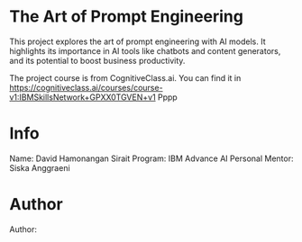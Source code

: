 # The Art of Prompt Engineering

This project explores the art of prompt engineering with AI models. It highlights its importance in AI tools like chatbots and content generators, and its potential to boost business productivity.

The project course is from CognitiveClass.ai. You can find it in https://cognitiveclass.ai/courses/course-v1:IBMSkillsNetwork+GPXX0TGVEN+v1
Pppp 


# Info
Name: David Hamonangan Sirait
Program: IBM Advance AI
Personal Mentor: Siska Anggraeni


# Author
Author: 
